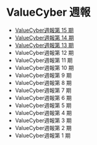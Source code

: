 # ValueCyber 週報

- [ValueCyber週報第 15 期](https://github.com/valuecyber/Weekly/blob/master/ValueCyber%20%E9%80%B1%E5%A0%B1%20%E7%AC%AC15%20%E6%9C%9F.md)
- [ValueCyber週報第 14 期](https://github.com/valuecyber/Weekly/blob/master/ValueCyber%20%E9%80%B1%E5%A0%B1%20%E7%AC%AC14%20%E6%9C%9F.md)
- [ValueCyber週報第 13 期](https://github.com/valuecyber/Weekly/blob/master/ValueCyber%20%E9%80%B1%E5%A0%B1%20%E7%AC%AC13%20%E6%9C%9F.md)
- ValueCyber週報第 12 期
- ValueCyber週報第 11 期
- ValueCyber週報第 10 期
- ValueCyber週報第 9 期
- ValueCyber週報第 8 期
- ValueCyber週報第 7 期
- ValueCyber週報第 6 期
- ValueCyber週報第 5 期
- ValueCyber週報第 4 期
- ValueCyber週報第 3 期
- ValueCyber週報第 2 期
- ValueCyber週報第 1 期


